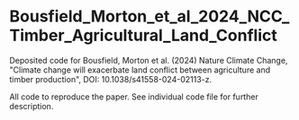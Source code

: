 # Bousfield_Morton_et_al_2024_NCC_Timber_Agricultural_Land_Conflict

Deposited code for Bousfield, Morton et al. (2024) Nature Climate Change, "Climate change will exacerbate land conflict between agriculture and timber production", DOI: 10.1038/s41558-024-02113-z.

All code to reproduce the paper. See individual code file for further description.
